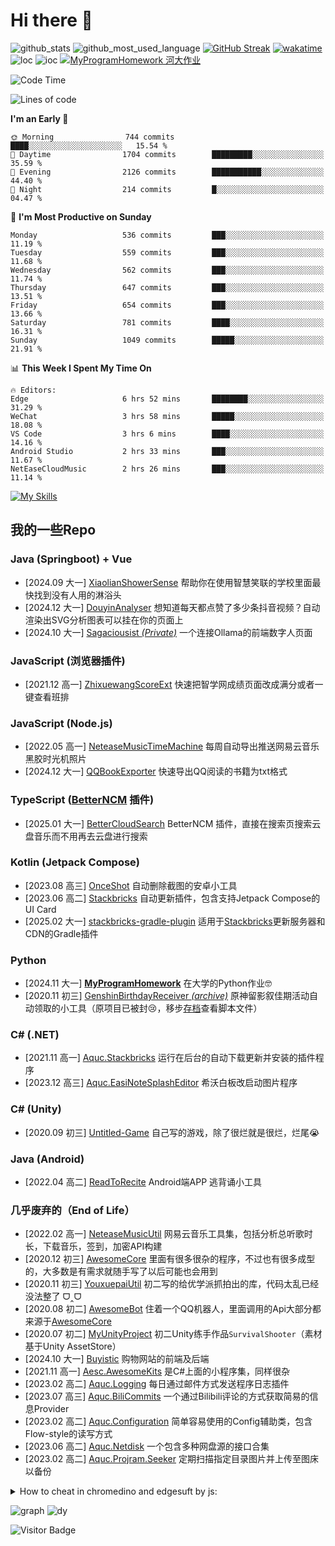 # Hi there 👋

![github_stats](https://github-readme-stats.vercel.app/api?username=aquamarine5&show_icons=true&icon_color=CE1D2D&text_color=718096&bg_color=ffffff,ffffff,ffffff,7FFFD4&count_private=true&cache_seconds=21600)
![github_most_used_language](https://github-readme-stats.vercel.app/api/top-langs/?username=aquamarine5&hide=hlsl,shaderlab&layout=compact&text_color=718096&bg_color=ffffff,ffffff,ffffff,7FFFD4&cache_seconds=21600&langs_count=8)
[![GitHub Streak](https://streak-stats.demolab.com?user=aquamarine5&background=0,ffffff,ffffff,ffffff,7FFFD4)](https://git.io/streak-stats)
[![wakatime](https://github-readme-stats.vercel.app/api/wakatime?username=aquamarine5&hide=other&layout=compact&bg_color=ffffff,ffffff,ffffff,ffffff,7FFFD4&cache_seconds=21600&langs_count=8)](https://wakatime.com/@aquamarine5)  
![loc](https://api.githubtrends.io/user/svg/aquamarine5/langs?time_range=one_year&include_private=True&group=private&theme=classic)
![ioc](https://api.githubtrends.io/user/svg/aquamarine5/repos?time_range=one_year&include_private=True&group=private&theme=classic)
[![MyProgramHomework 河大作业](https://github-readme-stats.vercel.app/api/pin/?username=aquamarine5&repo=MyProgramHomework)](https://github.com/aquamarine5/MyProgramHomework) 
<!--START_SECTION:waka-->
![Code Time](http://img.shields.io/badge/Code%20Time-405%20hrs%2038%20mins-blue)

![Lines of code](https://img.shields.io/badge/From%20Hello%20World%20I%27ve%20Written-2.3%20million%20lines%20of%20code-blue)

**I'm an Early 🐤** 

```text
🌞 Morning                744 commits         ████░░░░░░░░░░░░░░░░░░░░░   15.54 % 
🌆 Daytime                1704 commits        █████████░░░░░░░░░░░░░░░░   35.59 % 
🌃 Evening                2126 commits        ███████████░░░░░░░░░░░░░░   44.40 % 
🌙 Night                  214 commits         █░░░░░░░░░░░░░░░░░░░░░░░░   04.47 % 
```
📅 **I'm Most Productive on Sunday** 

```text
Monday                   536 commits         ███░░░░░░░░░░░░░░░░░░░░░░   11.19 % 
Tuesday                  559 commits         ███░░░░░░░░░░░░░░░░░░░░░░   11.68 % 
Wednesday                562 commits         ███░░░░░░░░░░░░░░░░░░░░░░   11.74 % 
Thursday                 647 commits         ███░░░░░░░░░░░░░░░░░░░░░░   13.51 % 
Friday                   654 commits         ███░░░░░░░░░░░░░░░░░░░░░░   13.66 % 
Saturday                 781 commits         ████░░░░░░░░░░░░░░░░░░░░░   16.31 % 
Sunday                   1049 commits        █████░░░░░░░░░░░░░░░░░░░░   21.91 % 
```


📊 **This Week I Spent My Time On** 

```text
🔥 Editors: 
Edge                     6 hrs 52 mins       ████████░░░░░░░░░░░░░░░░░   31.29 % 
WeChat                   3 hrs 58 mins       █████░░░░░░░░░░░░░░░░░░░░   18.08 % 
VS Code                  3 hrs 6 mins        ████░░░░░░░░░░░░░░░░░░░░░   14.16 % 
Android Studio           2 hrs 33 mins       ███░░░░░░░░░░░░░░░░░░░░░░   11.67 % 
NetEaseCloudMusic        2 hrs 26 mins       ███░░░░░░░░░░░░░░░░░░░░░░   11.14 % 
```


<!--END_SECTION:waka-->
[![My Skills](https://skillicons.dev/icons?i=javascript,vue,cs,python,java,typescript,blender,unity,androidstudio,kotlin,ps,cpp&theme=light)](https://skillicons.dev)

## 我的一些Repo

### Java (Springboot) + Vue

- [2024.09 大一] [XiaolianShowerSense](https://github.com/aquamarine5/XiaolianShowerSense) 帮助你在使用智慧笑联的学校里面最快找到没有人用的淋浴头
- [2024.12 大一] [DouyinAnalyser](https://github.com/aquamarine5/DouyinAnalyser) 想知道每天都点赞了多少条抖音视频？自动渲染出SVG分析图表可以挂在你的页面上
- [2024.10 大一] [Sagaciousist *(Private)*](https://github.com/aquamarine5/Sagaciousist) 一个连接Ollama的前端数字人页面

### JavaScript (浏览器插件)

- [2021.12 高一] [ZhixuewangScoreExt](https://github.com/aquamarine5/ZhixuewangScoreExt) 快速把智学网成绩页面改成满分或者一键查看班排

### JavaScript (Node.js)

- [2022.05 高一] [NeteaseMusicTimeMachine](https://github.com/aquamarine5/NeteaseMusicTimeMachine) 每周自动导出推送网易云音乐黑胶时光机照片
- [2024.12 大一] [QQBookExporter](https://github.com/aquamarine5/QQBookExporter) 快速导出QQ阅读的书籍为txt格式

### TypeScript ([BetterNCM](https://github.com/std-microblock/BetterNCM) 插件)

- [2025.01 大一] [BetterCloudSearch](https://github.com/aquamarine5/BetterCloudSearch) BetterNCM 插件，直接在搜索页搜索云盘音乐而不用再去云盘进行搜索

### Kotlin (Jetpack Compose)

- [2023.08 高三] [OnceShot](https://github.com/aquamarine5/OnceShot) 自动删除截图的安卓小工具
- [2023.06 高二] [Stackbricks](https://github.com/aquamarine5/Stackbricks) 自动更新插件，包含支持Jetpack Compose的UI Card
- [2025.02 大一] [stackbricks-gradle-plugin](https://github.com/aquamarine5/stackbricks-gradle-plugin) 适用于[Stackbricks](https://github.com/aquamarine5/Stackbricks)更新服务器和CDN的Gradle插件

### Python

- [2024.11 大一] [**MyProgramHomework**](https://github.com/aquamarine5/MyProgramHomework) 在大学的Python作业🤓
- [2020.11 初三] [GenshinBirthdayReceiver *(archive)*](https://github.com/aquamarine5/GenshinBirthdayReceiver) 原神留影叙佳期活动自动领取的小工具（原项目已被封😢，移步[存档](https://github.com/aquamarine5/GenshinBirthdayReceiver-archive)查看脚本文件）

### C# (.NET)

- [2021.11 高一] [Aquc.Stackbricks](https://github.com/aquamarine5/Aquc.Stackbricks) 运行在后台的自动下载更新并安装的插件程序
- [2023.12 高三] [Aquc.EasiNoteSplashEditor](https://github.com/aquamarine5/Aquc.EasiNoteSplashEditor) 希沃白板改启动图片程序

### C# (Unity)

- [2020.09 初三] [Untitled-Game](https://github.com/aquamarine5/Untitled-Game) 自己写的游戏，除了很烂就是很烂，烂尾😭

### Java (Android)

- [2022.04 高二] [ReadToRecite](https://github.com/aquamarine5/ReadToRecite) Android端APP 逃背诵小工具

### 几乎废弃的（End of Life）


- [2022.02 高一] [NeteaseMusicUtil](https://github.com/aquamarine5/NeteaseMusicUtil) 网易云音乐工具集，包括分析总听歌时长，下载音乐，签到，加密API构建
- [2020.12 初三] [AwesomeCore](https://github.com/aquamarine5/AwesomeCore) 里面有很多很杂的程序，不过也有很多成型的，大多数是有需求就随手写了以后可能也会用到
- [2020.11 初三] [YouxuepaiUtil](https://github.com/aquamarine5/YouxuepaiUtil) 初二写的给优学派抓拍出的库，代码太乱已经没法整了 ᗜ‸ᗜ
- [2020.08 初二] [AwesomeBot](https://github.com/aquamarine5/AwesomeBot) 住着一个QQ机器人，里面调用的Api大部分都来源于[AwesomeCore](AwesomeCore)
- [2020.07 初二] [MyUnityProject](https://github.com/aquamarine5/MyUnityProject) 初二Unity练手作品`SurvivalShooter`（素材基于Unity AssetStore）
- [2024.10 大一] [Buyistic](https://github.com/aquamarine5/Buyistic) 购物网站的前端及后端
- [2021.11 高一] [Aesc.AwesomeKits](https://github.com/aquamarine5/Aesc.AwesomeKits) 是C#上面的小程序集，同样很杂
- [2023.02 高二] [Aquc.Logging](https://github.com/aquamarine5/Aquc.Logging) 每日通过邮件方式发送程序日志插件
- [2023.07 高三] [Aquc.BiliCommits](https://github.com/aquamarine5/Aquc.BiliCommits) 一个通过Bilibili评论的方式获取简易的信息Provider
- [2023.02 高二] [Aquc.Configuration](https://github.com/aquamarine5/Aquc.Configuration) 简单容易使用的Config辅助类，包含Flow-style的读写方式
- [2023.06 高二] [Aquc.Netdisk](https://github.com/aquamarine5/Aquc.Netdisk) 一个包含多种网盘源的接口合集
- [2023.02 高二] [Aquc.Projram.Seeker](https://github.com/aquamarine5/Aquc.Projram.Seeker) 定期扫描指定目录图片并上传至图床以备份

<details>
  <summary>How to cheat in chromedino and edgesuft by js:</summary>

## @aquamarine5

### chrome://dino

- 困难模式

```js
setInterval(()=>{Runner.instance_.horizon.addNewObstacle(Runner.instance_.currentSpeed)},1000)
```

- 改跳跃高度

```js
Runner.instance_.tRex.setJumpVelocity(1000)
```

- 缓降buff

```js
Runner.instance_.tRex.config.GRAVITY=0.01
```

- 频闪特效

```js
Runner.instance_.tRex.setFlashing(1)
```

- 999999高分

```js
Runner.instance_.saveHighScore(1800000000-50)
```

- 极速快跑

```js
Runner.instance_.setSpeed(1000)
```

- 无敌

```js
Runner.instance_.gameOver=function(){}
```

### edge://surf

#### 初始化

- 打开Inspector/Source, Open `surf.bundle.js`, Search `resetGameData()`, Hit a breakpoint.

#### cheating

- 自定义心/护盾/能量

```js
this.game.lives.current=30,this.game.lives.max=30
this.game.boosts.current=30,this.game.boosts.max=30
this.game.shields.current=30,this.game.shields.max=30
```

- 超高分

```js
this.session.bestScore.endless=2147483647
```

- 加速器

```js
this.session.settings.gameSpeed=10
```

- 作弊无限能量且计入最高分

```js
this.game.cheat.boosts=true
```

</details>
  
![graph](https://github-readme-activity-graph.vercel.app/graph?username=aquamarine5&theme=github-compact)
![dy](http://dy.aquamarine5.fun/server/render?id=1)

![Visitor Badge](https://visitor-badge.laobi.icu/badge?page_id=aquamarine5)
